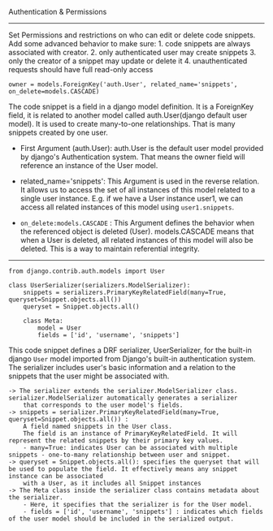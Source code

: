 Authentication & Permissions
_________________________________
Set Permissions and restrictions on who can edit or delete code snippets. Add some advanced behavior to  make sure:
    1. code snippets are always associated with creator.
    2. only authenticated user may create snippets
    3. only the creator of a snippet may update or delete it
    4. unauthenticated requests should have full read-only access

```
owner = models.ForeignKey('auth.User', related_name='snippets', on_delete=models.CASCADE)
```
The code snippet is a field in a django model definition. It is a ForeignKey field, it is related to another model called auth.User(django default
user model). It is used to create many-to-one relationships. That is many snippets created by one user.
 - First Argument (auth.User): auth.User is the default user model provided by django's Authentication system. That means the owner field 
 will reference an instance of the User model.

 - related_name='snippets': This Argument is used in the reverse relation. It allows us to access the set of all instances
 of this model related to a single user instance. E.g. if we have a User instance user1, we can access all related instances
 of this model using `user1.snippets`.

  - `on_delete:models.CASCADE` : This Argument defines the behavior when the referenced object is deleted (User).
     models.CASCADE means that when a User is deleted, all related instances of this model will also be deleted.  This is a way to 
     maintain referential integrity.

-----------------------------------------------------------------------------------------

```
from django.contrib.auth.models import User

class UserSerializer(serializers.ModelSerializer):
    snippets = serializers.PrimaryKeyRelatedField(many=True, queryset=Snippet.objects.all())
    queryset = Snippet.objects.all()

    class Meta:
        model = User
        fields = ['id', 'username', 'snippets']
```
This code snippet defines a DRF serializer, UserSerializer, for the built-in django `User` model imported from Django's built-in
authentication system.
The serializer includes user's basic information and a relation to the snippets that the user might be associated with.

    -> The serializer extends the serializer.ModelSerializer class. serializer.ModelSerializer automatically generates a serializer
        that corresponds to the user model's fields.
    -> snippets = serializer.PrimaryKeyRelatedField(many=True, queryset=Snippet.objects.all()) : 
        A field named snippets in the User class.
        The field is an instance of PrimaryKeyRelatedField. It will represent the related snippets by their primary key values.
        - many=True: indicates User can be associated with multiple snippets - one-to-many relationship between user and snippet.
    -> queryset = Snippet.objects.all(): specifies the queryset that will be used to populate the field. It effectively means any snippet instance can be associated 
        with a User, as it includes all Snippet instances
    -> The Meta class inside the serializer class contains metadata about the serializer. 
        - Here, it specifies that the serializer is for the User model.
        - fields = ['id', 'username', 'snippets'] : indicates which fields of the user model should be included in the serialized output.




